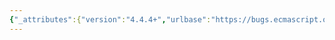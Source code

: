 ```yaml
---
{"_attributes":{"version":"4.4.4+","urlbase":"https://bugs.ecmascript.org/","maintainer":"dherman@mozilla.com"},"bug":{"bug_id":2469,"creation_ts":"2014-01-28 06:46:00 -0800","short_desc":"7.3.18 Construct: Unnecessary test in step 4c","delta_ts":"2014-04-06 11:29:24 -0700","product":"Draft for 6th Edition","component":"technical issue","version":"Rev 22: January 20, 2014 Draft","rep_platform":"All","op_sys":"All","bug_status":"RESOLVED","resolution":"FIXED","priority":"Normal","bug_severity":"normal","everconfirmed":true,"reporter":{"uid":"andrebargull","name":"André Bargull"},"assigned_to":{"uid":"allen","name":"Allen Wirfs-Brock"},"long_desc":[{"commentid":7134,"comment_count":0,"who":{"uid":"andrebargull","name":"André Bargull"},"bug_when":"2014-01-28 06:46:12 -0800","thetext":"7.3.18  Construct (F, argumentsList), step 4c:\n\nOrdinaryCreateFromConstructor always returns an Object, so the condition in step 4c will never be fulfilled."},{"commentid":7312,"comment_count":1,"who":{"uid":"allen","name":"Allen Wirfs-Brock"},"bug_when":"2014-02-14 16:12:00 -0800","thetext":"fixed in rev23 editor's draft"},{"commentid":7513,"comment_count":2,"who":{"uid":"allen","name":"Allen Wirfs-Brock"},"bug_when":"2014-04-06 11:29:24 -0700","thetext":"fixed in rev23 draft"}]}}
---
```

